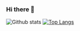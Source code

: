 ### Hi there 👋

<!--
**MatheusXavier15/MatheusXavier15** is a ✨ _special_ ✨ repository because its `README.md` (this file) appears on your GitHub profile.

Here are some ideas to get you started:

- 🔭 I’m currently working on ...
- 🌱 I’m currently learning ...
- 👯 I’m looking to collaborate on ...
- 🤔 I’m looking for help with ...
- 💬 Ask me about ...
- 📫 How to reach me: ...
- 😄 Pronouns: ...
- ⚡ Fun fact: ...
-->

![Github stats](https://github-readme-stats.vercel.app/api?username=MatheusXavier15&show_icons=true&theme=tokyonight)
[![Top Langs](https://github-readme-stats.vercel.app/api/top-langs/?username=MatheusXavier15&layout=compact)](https://github.com/anuraghazra/github-readme-stats)
